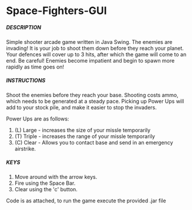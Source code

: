 # Space-Fighters-GUI

##### DESCRIPTION #####
Simple shooter arcade game written in Java Swing.
The enemies are invading! It is your job to shoot them down before they reach your planet.
Your defences will cover up to 3 hits, after which the game will come to an end. 
Be careful! Enemies become impatient and begin to spawn more rapidly as time goes on!

##### INSTRUCTIONS #####
Shoot the enemies before they reach your base. Shooting costs ammo, which needs to be generated at a steady pace. 
Picking up Power Ups will add to your stock pile, and make it easier to stop the invaders. 

Power Ups are as follows:
  1. (L) Large - increases the size of your missle temporarily
  2. (T) Triple - increases the range of your missle temporarily
  3. (C) Clear - Allows you to contact base and send in an emergency airstrike. 

##### KEYS #####
1. Move around with the arrow keys.
2. Fire using the Space Bar.
3. Clear using the 'c' button.


Code is as attached, to run the game execute the provided .jar file
